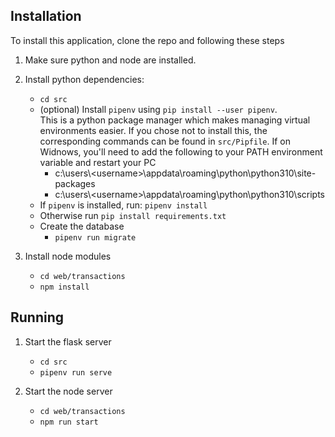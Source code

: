 ## Installation

To install this application, clone the repo and following these steps
1. Make sure python and node are installed.

2. Install python dependencies:
   * `cd src`
   * (optional) Install `pipenv` using `pip install --user pipenv`.  
   This is a python package manager which makes managing virtual environments easier. If you chose not to install this, the corresponding commands can be found in `src/Pipfile`.
   If on Widnows, you'll need to add the following to your PATH environment variable and restart your PC
     * c:\users\\<username\>\appdata\roaming\python\python310\site-packages
     * c:\users\\<username\>\appdata\roaming\python\python310\scripts  
   * If `pipenv` is installed, run: `pipenv install`
   * Otherwise run `pip install requirements.txt`
   * Create the database
     * `pipenv run migrate`

3. Install node modules
   * `cd web/transactions`
   * `npm install`

## Running

1. Start the flask server  
   * `cd src`
   * `pipenv run serve`

2. Start the node server
   * `cd web/transactions`
   * `npm run start`

